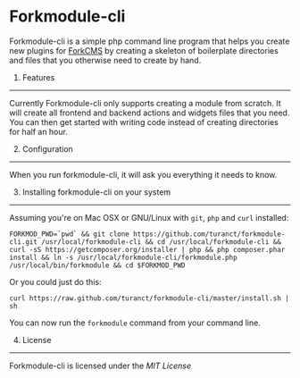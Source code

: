 Forkmodule-cli
========================================


Forkmodule-cli is a simple php command line program that helps you create new plugins for [ForkCMS](http://fork-cms.com/) by creating a skeleton of boilerplate directories and files that you otherwise need to create by hand.



1. Features
----------------------------------------

Currently Forkmodule-cli only supports creating a module from scratch. It will create all frontend and backend actions and widgets files that you need. You can then get started with writing code instead of creating directories for half an hour.



2. Configuration
----------------------------------------

When you run forkmodule-cli, it will ask you everything it needs to know.



3. Installing forkmodule-cli on your system
----------------------------------------

Assuming you're on Mac OSX or GNU/Linux with `git`, `php` and `curl` installed:

	FORKMOD_PWD=`pwd` && git clone https://github.com/turanct/forkmodule-cli.git /usr/local/forkmodule-cli && cd /usr/local/forkmodule-cli && curl -sS https://getcomposer.org/installer | php && php composer.phar install && ln -s /usr/local/forkmodule-cli/forkmodule.php /usr/local/bin/forkmodule && cd $FORKMOD_PWD

Or you could just do this:

	curl https://raw.github.com/turanct/forkmodule-cli/master/install.sh | sh

You can now run the `forkmodule` command from your command line.



4. License
----------------------------------------

Forkmodule-cli is licensed under the *MIT License*
